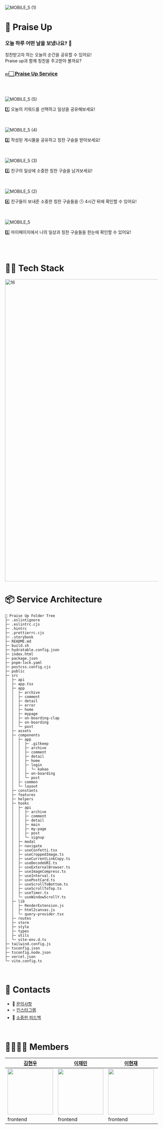 ![MOBILE_5 (1)](https://github.com/depromeet/praise-up-client/assets/19422885/9c4ccbf1-6967-4f34-a01b-8bdfcdcca33b)

# 🔮 Praise Up 

### 오늘 하루 어떤 날을 보냈나요? 🤔
칭찬받고자 하는 오늘의 순간을 공유할 수 있어요!<br/>
Praise up과 함께 칭찬을 주고받아 볼까요?

### [👉🏻 Praise Up Service](https://www.praise-up.app/)

<br/><br/>

![MOBILE_5 (5)](https://github.com/depromeet/praise-up-client/assets/19422885/eec96c31-9714-4ec0-9dec-ceb314a3c66c)

1️⃣ 오늘의 키워드를 선택하고 일상을 공유해보세요!

<br/>

![MOBILE_5 (4)](https://github.com/depromeet/praise-up-client/assets/19422885/cab81253-7923-4223-aa94-75e4ed9a703a)

2️⃣ 작성된 게시물을 공유하고 칭찬 구슬을 받아보세요!

<br/>

![MOBILE_5 (3)](https://github.com/depromeet/praise-up-client/assets/19422885/4de79f7a-9b57-4597-b479-62d6de0d2f49)

3️⃣ 친구의 일상에 소중한 칭찬 구슬을 남겨보세요!

<br/>

![MOBILE_5 (2)](https://github.com/depromeet/praise-up-client/assets/19422885/a21ed549-4a17-4ec7-b8ea-31abfd0ccc24)

4️⃣ 친구들이 보내준 소중한 칭찬 구슬들을 🕓 4시간 뒤에 확인할 수 있어요!

<br/>

![MOBILE_5](https://github.com/depromeet/praise-up-client/assets/72294509/915997c1-2440-48d4-87ad-1ae6ac2ee7f1)

5️⃣ 마이페이지에서 나의 일상과 칭찬 구슬들을 한눈에 확인할 수 있어요!

<br/><br/>


# 🧑‍💻 Tech Stack
<img width="993" alt="16" src="https://github.com/depromeet/praise-up-client/assets/72294509/aceff35f-f4f6-4e09-b0a8-81019bb68898">

<br/>

# 📦 Service Architecture
```
🔮 Praise Up Folder Tree
├─ .eslintignore
├─ .eslintrc.cjs
├─ .hintrc
├─ .prettierrc.cjs
├─ .storybook
├─ README.md
├─ build.sh
├─ hydratable.config.json
├─ index.html
├─ package.json
├─ pnpm-lock.yaml
├─ postcss.config.cjs
├─ public
├─ src
│  ├─ api
│  ├─ app.tsx
│  ├─ app
│  │  ├─ archive
│  │  ├─ comment
│  │  ├─ detail
│  │  ├─ error
│  │  ├─ home
│  │  ├─ mypage
│  │  ├─ on-boarding-clap
│  │  ├─ on-boarding
│  │  └─ post
│  ├─ assets
│  ├─ components
│  │  ├─ app
│  │  │  ├─ .gitkeep
│  │  │  ├─ archive
│  │  │  ├─ comment
│  │  │  ├─ detail
│  │  │  ├─ home
│  │  │  ├─ login
│  │  │  │  └─ kakao
│  │  │  ├─ on-boarding
│  │  │  └─ post
│  │  ├─ common
│  │  └─ layout
│  ├─ constants
│  ├─ features
│  ├─ helpers
│  ├─ hooks
│  │  ├─ api
│  │  │  ├─ archive
│  │  │  ├─ comment
│  │  │  ├─ detail
│  │  │  ├─ main
│  │  │  ├─ my-page
│  │  │  ├─ post
│  │  │  └─ signup
│  │  ├─ modal
│  │  ├─ navigate
│  │  ├─ useConfetti.tsx
│  │  ├─ useCroppedImage.ts
│  │  ├─ useCurrentLinkCopy.ts
│  │  ├─ useDecodeURI.ts
│  │  ├─ useExternalBrowser.ts
│  │  ├─ useImageCompress.ts
│  │  ├─ useInterval.ts
│  │  ├─ usePostCard.ts
│  │  ├─ useScrollToBottom.ts
│  │  ├─ useScrollToTop.ts
│  │  ├─ useTimer.ts
│  │  └─ useWindowScrollY.ts
│  ├─ lib
│  │  ├─ RenderExtension.js
│  │  ├─ html2canvas.js
│  │  └─ query-provider.tsx
│  ├─ routes
│  ├─ store
│  ├─ style
│  ├─ types
│  ├─ utils
│  └─ vite-env.d.ts
├─ tailwind.config.js
├─ tsconfig.json
├─ tsconfig.node.json
├─ vercel.json
└─ vite.config.ts
```

<br/>

# 📲 Contacts
- 🤔 [문의사항](mailto:gentlemonster77@likelion.org)
- ⭐️ [인스타그램](https://www.instagram.com/praiseup_official/)
- 💌 [소중한 피드백](https://docs.google.com/forms/d/e/1FAIpQLSd8CxzR4PJDbBqC3sOzJIQ4aKXBj-ppoz-Qp9q61mKiK1ozlg/viewform?usp=sf_link)

<br/>

# 👨‍👩‍👧‍👦 Members
| [김현우](https://github.com/klmhyeonwoo)  | [이채민](https://github.com/Chaemin-L)  | [이현재](https://github.com/2-NOW)  | [정지영](https://github.com/Jungjjeong)
| --------------------------------------- | -------------------------------------- | --------------------------------- |--------------------------------------- |
| <img src="https://avatars.githubusercontent.com/u/19422885?v=4" width="150px" /> | <img src="https://avatars.githubusercontent.com/u/66225688?v=4"  width="150px" /> | <img src="https://avatars.githubusercontent.com/u/71202076?v=4" width="150px" /> |<img src="https://avatars.githubusercontent.com/u/72294509?v=4" width="150px" /> |
| frontend                            | frontend                                   | frontend                           | frontend                            | frontend 

